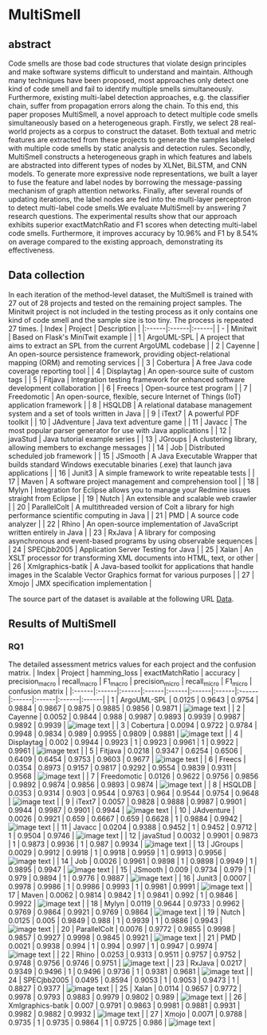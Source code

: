 # MultiSmell

## abstract
Code smells are those bad code structures that violate design principles and make software systems difficult to understand and maintain. Although many techniques have been proposed, most approaches only detect one kind of code smell and fail to identify multiple smells simultaneously. Furthermore, existing multi-label detection approaches, e.g. the classifier chain, suffer from propagation errors along the chain. To this end, this paper proposes MultiSmell, a novel approach to detect multiple code smells simultaneously based on a heterogeneous graph. Firstly, we select 28 real-world projects as a corpus to construct the dataset. Both textual and metric features are extracted from these projects to generate the samples labeled with multiple code smells by static analysis and detection rules. Secondly, MultiSmell constructs a heterogeneous graph in which features and labels are abstracted into different types of nodes by XLNet, BiLSTM, and CNN models. To generate more expressive node representations, we built a layer to fuse the feature and label nodes by borrowing the message-passing mechanism of graph attention networks. Finally, after several rounds of updating iterations, the label nodes are fed into the multi-layer perceptron to detect multi-label code smells.We evaluate MultiSmell by answering 7 research questions. The experimental results show that our approach exhibits superior exactMatchRatio and F1 scores when detecting multi-label code smells. Furthermore, it improves accuracy by 10.96% and F1 by 8.54% on average compared to the existing approach, demonstrating its effectiveness.


## Data collection
In each iteration of the method-level dataset, the MultiSmell is trained with 27 out of 28 projects and tested on the remaining project samples. The Minitwit project is not included in the testing process as it only contains one kind of code smell and the sample size is too tiny. The process is repeated 27 times.
| Index | Project | Description |
|:------|:------|:------|
| - | Minitwit | Based on Flask's MiniTwit example |
| 1 | ArgoUML-SPL | A project that aims to extract an SPL from the current ArgoUML codebase |
| 2 | Cayenne | An open-source persistence framework, providing object-relational mapping (ORM) and remoting services |
| 3 | Cobertura | A free Java code coverage reporting tool |
| 4 | Displaytag | An open-source suite of custom tags |
| 5 | Fitjava | Integration testing framework for enhanced software development collaboration |
| 6 | Freecs | Open-source test program |
| 7 | Freedomotic | An open-source, flexible, secure Internet of Things (IoT) application framework |
| 8 | HSQLDB | A relational database management system and a set of tools written in Java |
| 9 | iText7 | A powerful PDF toolkit |
| 10 | JAdventure | Java text adventure game |
| 11 | Javacc | The most popular parser generator for use with Java applications |
| 12 | javaStud | Java tutorial example series |
| 13 | JGroups | A clustering library, allowing members to exchange messages |
| 14 | Job | Distributed scheduled job framework |
| 15 | JSmooth | A Java Executable Wrapper that builds standard Windows executable binaries (.exe) that launch java applications |
| 16 | Junit3 | A simple framework to write repeatable tests |
| 17 | Maven | A software project management and comprehension tool |
| 18 | Mylyn | Integration for Eclipse allows you to manage your Redmine issues straight from Eclipse |
| 19 | Nutch | An extensible and scalable web crawler |
| 20 | ParallelColt | A multithreaded version of Colt a library for high performance scientific computing in Java |
| 21 | PMD | A source code analyzer |
| 22 | Rhino | An open-source implementation of JavaScript written entirely in Java |
| 23 | RxJava | A library for composing asynchronous and event-based programs by using observable sequences |
| 24 | SPECjbb2005 | Application Server Testing for Java |
| 25 | Xalan | An XSLT processor for transforming XML documents into HTML, text, or other |
| 26 | Xmlgraphics-batik | A Java-based toolkit for applications that handle images in the Scalable Vector Graphics format for various purposes |
| 27 | Xmojo | JMX specification implementation |

The source part of the dataset is available at the following URL [Data](https://zenodo.org/records/12604914).

## Results of MultiSmell
### RQ1
The detailed assessment metrics values for each project and the confusion matrix.
| Index | Project | hamming_loss | exactMatchRatio | accuracy | precision<sub>macro</sub> | recall<sub>macro</sub> | F1<sub>macro</sub> | precision<sub>micro</sub> | recall<sub>micro</sub> | F1<sub>micro</sub> | confusion matrix |
|:------|:------|:------|:------|:------|:------|:------|:------|:------|:------|:------|:------|
| 1 | ArgoUML-SPL | 0.0125 | 0.9643 | 0.9754 | 0.9884 | 0.9867 | 0.9875 | 0.9885 | 0.9856 | 0.9871 | ![image text](https://github.com/lhy-stu/MultiSmell/blob/main/confusion_matrix/1.png) |
| 2 | Cayenne | 0.0052 | 0.9844 | 0.988 | 0.9987 | 0.9893 | 0.9939 | 0.9987 | 0.9892 | 0.9939 | ![image text](https://github.com/lhy-stu/MultiSmell/blob/main/confusion_matrix/1.png) |
| 3 | Cobertura | 0.0094 | 0.9722 | 0.9784 | 0.9948 | 0.9834 | 0.989 | 0.9955 | 0.9809 | 0.9881 | ![image text](https://github.com/lhy-stu/MultiSmell/blob/main/confusion_matrix/1.png) |
| 4 | Displaytag | 0.002 | 0.9944 | 0.9923 | 1 | 0.9923 | 0.9961 | 1 | 0.9922 | 0.9961 | ![image text](https://github.com/lhy-stu/MultiSmell/blob/main/confusion_matrix/1.png) |
| 5 | Fitjava | 0.0218 | 0.9347 | 0.6254 | 0.6506 | 0.6409 | 0.6454 | 0.9753 | 0.9603 | 0.9677 | ![image text](https://github.com/lhy-stu/MultiSmell/blob/main/confusion_matrix/1.png) |
| 6 | Freecs | 0.0354 | 0.8973 | 0.9157 | 0.9817 | 0.9292 | 0.9554 | 0.9839 | 0.9311 | 0.9568 | ![image text](https://github.com/lhy-stu/MultiSmell/blob/main/confusion_matrix/1.png) |
| 7 | Freedomotic | 0.0126 | 0.9622 | 0.9756 | 0.9856 | 0.9892 | 0.9874 | 0.9856 | 0.9893 | 0.9874 | ![image text](https://github.com/lhy-stu/MultiSmell/blob/main/confusion_matrix/1.png) |
| 8 | HSQLDB | 0.0353 | 0.9314 | 0.903 | 0.9544 | 0.9763 | 0.964 | 0.9544 | 0.9754 | 0.9648 | ![image text](https://github.com/lhy-stu/MultiSmell/blob/main/confusion_matrix/1.png) |
| 9 | iText7 | 0.0057 | 0.9828 | 0.9888 | 0.9987 | 0.9901 | 0.9944 | 0.9987 | 0.9901 | 0.9944 | ![image text](https://github.com/lhy-stu/MultiSmell/blob/main/confusion_matrix/1.png) |
| 10 | JAdventure | 0.0026 | 0.9921 | 0.659 | 0.6667 | 0.659 | 0.6628 | 1 | 0.9884 | 0.9942 | ![image text](https://github.com/lhy-stu/MultiSmell/blob/main/confusion_matrix/1.png) |
| 11 | Javacc | 0.0204 | 0.9388 | 0.9452 | 1 | 0.9452 | 0.9712 | 1 | 0.9504 | 0.9746 | ![image text](https://github.com/lhy-stu/MultiSmell/blob/main/confusion_matrix/1.png) |
| 12 | javaStud | 0.0032 | 0.9901 | 0.9873 | 1 | 0.9873 | 0.9936 | 1 | 0.987 | 0.9934 | ![image text](https://github.com/lhy-stu/MultiSmell/blob/main/confusion_matrix/1.png) |
| 13 | JGroups | 0.0029 | 0.9912 | 0.9918 | 1 | 0.9918 | 0.9959 | 1 | 0.9913 | 0.9956 | ![image text](https://github.com/lhy-stu/MultiSmell/blob/main/confusion_matrix/1.png) |
| 14 | Job | 0.0026 | 0.9961 | 0.9898 | 1 | 0.9898 | 0.9949 | 1 | 0.9895 | 0.9947 | ![image text](https://github.com/lhy-stu/MultiSmell/blob/main/confusion_matrix/1.png) |
| 15 | JSmooth | 0.009 | 0.9734 | 0.979 | 1 | 0.979 | 0.9894 | 1 | 0.9776 | 0.9887 | ![image text](https://github.com/lhy-stu/MultiSmell/blob/main/confusion_matrix/1.png) |
| 16 | Junit3 | 0.0007 | 0.9978 | 0.9986 | 1 | 0.9986 | 0.9993 | 1 | 0.9981 | 0.9991 | ![image text](https://github.com/lhy-stu/MultiSmell/blob/main/confusion_matrix/1.png) |
| 17 | Maven | 0.0062 | 0.9814 | 0.9842 | 1 | 0.9841 | 0.992 | 1 | 0.9846 | 0.9922 | ![image text](https://github.com/lhy-stu/MultiSmell/blob/main/confusion_matrix/1.png) |
| 18 | Mylyn | 0.0119 | 0.9644 | 0.9733 | 0.9962 | 0.9769 | 0.9864 | 0.9921 | 0.9769 | 0.9864 | ![image text](https://github.com/lhy-stu/MultiSmell/blob/main/confusion_matrix/1.png) |
| 19 | Nutch | 0.0125 | 0.005 | 0.9849 | 0.988 | 1 | 0.9939 | 1 | 0.9886 | 0.9943 | ![image text](https://github.com/lhy-stu/MultiSmell/blob/main/confusion_matrix/1.png) |
| 20 | ParallelColt | 0.0076 | 0.9772 | 0.9855 | 0.9998 | 0.9857 | 0.9927 | 0.9998 | 0.9845 | 0.9921 | ![image text](https://github.com/lhy-stu/MultiSmell/blob/main/confusion_matrix/1.png) |
| 21 | PMD | 0.0021 | 0.9938 | 0.994 | 1 | 0.994 | 0.997 | 1 | 0.9947 | 0.9974 | ![image text](https://github.com/lhy-stu/MultiSmell/blob/main/confusion_matrix/1.png) |
| 22 | Rhino | 0.0253 | 0.9313 | 0.9511 | 0.9757 | 0.9752 | 0.9748 | 0.9756 | 0.9746 | 0.9751 | ![image text](https://github.com/lhy-stu/MultiSmell/blob/main/confusion_matrix/1.png) |
| 23 | RxJava | 0.0217 | 0.9349 | 0.9496 | 1 | 0.9496 | 0.9736 | 1 | 0.9381 | 0.9681 | ![image text](https://github.com/lhy-stu/MultiSmell/blob/main/confusion_matrix/1.png) |
| 24 | SPECjbb2005 | 0.0495 | 0.8594 | 0.9053 | 1 | 0.9053 | 0.9473 | 1 | 0.8827 | 0.9377 | ![image text](https://github.com/lhy-stu/MultiSmell/blob/main/confusion_matrix/1.png) |
| 25 | Xalan | 0.0114 | 0.9657 | 0.9772 | 0.9978 | 0.9793 | 0.9883 | 0.9979 | 0.9802 | 0.989 | ![image text](https://github.com/lhy-stu/MultiSmell/blob/main/confusion_matrix/1.png) |
| 26 | Xmlgraphics-batik | 0.007 | 0.9791 | 0.9863 | 0.9981 | 0.9881 | 0.9931 | 0.9982 | 0.9882 | 0.9932 | ![image text](https://github.com/lhy-stu/MultiSmell/blob/main/confusion_matrix/1.png) |
| 27 | Xmojo | 0.0071 | 0.9788 | 0.9735 | 1 | 0.9735 | 0.9864 | 1 | 0.9725 | 0.986 | ![image text](https://github.com/lhy-stu/MultiSmell/blob/main/confusion_matrix/1.png) |
